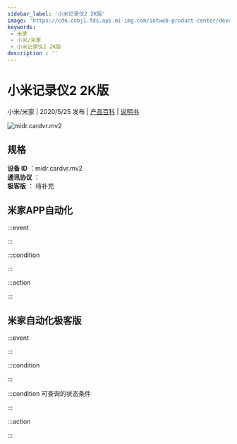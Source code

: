 ```yaml
---
sidebar_label: '小米记录仪2 2K版'
image: 'https://cdn.cnbj1.fds.api.mi-img.com/iotweb-product-center/developer_1579423641423EjfQnUwj.png?GalaxyAccessKeyId=AKVGLQWBOVIRQ3XLEW&amp;amp;Expires=9223372036854775807&amp;amp;Signature=tJbwqwnLJgDbsMSL/1xw94m9Cv4='
keywords: 
 - 米家
 - 小米/米家
 - 小米记录仪2 2K版
description : ''
---
```

# 小米记录仪2 2K版

小米/米家 | 2020/5/25 发布 | [产品百科](https://home.mi.com/webapp/content/baike/product/index.html?model=midr.cardvr.mv2/) | [说明书](https://home.mi.com/views/introduction.html?model=midr.cardvr.mv2&region=cn)

![midr.cardvr.mv2](https://cdn.cnbj1.fds.api.mi-img.com/iotweb-product-center/developer_1579423641423EjfQnUwj.png?GalaxyAccessKeyId=AKVGLQWBOVIRQ3XLEW&amp;amp;Expires=9223372036854775807&amp;amp;Signature=tJbwqwnLJgDbsMSL/1xw94m9Cv4=)

## 规格  
> 
**设备 ID** ：midr.cardvr.mv2  
**通讯协议** ：  
**极客版**  ： 待补充 


## 米家APP自动化  

:::event  

:::

:::condition  

:::

:::action   

:::

## 米家自动化极客版  

:::event  

:::

:::condition  

:::

:::condition 可查询的状态条件  

:::

:::action  

:::

        
